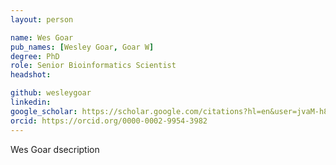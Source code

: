 ```yaml
---
layout: person

name: Wes Goar
pub_names: [Wesley Goar, Goar W]
degree: PhD
role: Senior Bioinformatics Scientist
headshot:

github: wesleygoar
linkedin:
google_scholar: https://scholar.google.com/citations?hl=en&user=jvaM-h8AAAAJ
orcid: https://orcid.org/0000-0002-9954-3982
---
```

Wes Goar dsecription

